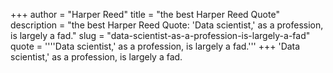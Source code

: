 +++
author = "Harper Reed"
title = "the best Harper Reed Quote"
description = "the best Harper Reed Quote: 'Data scientist,' as a profession, is largely a fad."
slug = "data-scientist-as-a-profession-is-largely-a-fad"
quote = ''''Data scientist,' as a profession, is largely a fad.'''
+++
'Data scientist,' as a profession, is largely a fad.
